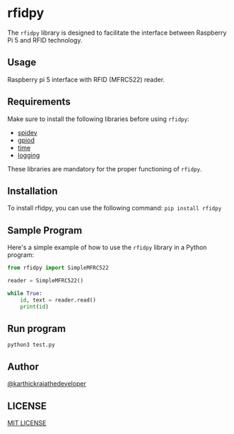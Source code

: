 # rfidpy

The `rfidpy` library is designed to facilitate the interface between Raspberry Pi 5 and RFID technology.

## Usage
Raspberry pi 5 interface with RFID (MFRC522) reader.

## Requirements

Make sure to install the following libraries before using `rfidpy`:

- [spidev](https://pypi.org/project/spidev/)
- [gpiod](https://pypi.org/project/gpiod/)
- [time](https://docs.python.org/3/library/time.html)
- [logging](https://docs.python.org/3/library/logging.html)

These libraries are mandatory for the proper functioning of `rfidpy`.

## Installation
To install rfidpy, you can use the following command:
```pip install rfidpy ```

## Sample Program

Here's a simple example of how to use the `rfidpy` library in a Python program:

```python
from rfidpy import SimpleMFRC522

reader = SimpleMFRC522()

while True:
    id, text = reader.read()
    print(id)
```
## Run program
```python3 test.py```

## Author
  [@karthickrajathedeveloper](https://github.com/karthickrajathedeveloper)
## LICENSE
[MIT LICENSE](LICENSE)

